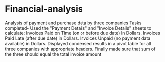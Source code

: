 # Financial-analysis
Analysis of payment and purchase data by three companies
Tasks completed-
Used the "Payment Details" and "Invoice Details" sheets to calculate:
Invoices Paid on Time (on or before due date) In Dollars.
Invoices Paid Late (after due date) in Dollars.
Invoices Unpaid (no payment data available) in Dollars.
Displayed condensed results in a pivot table for all three companies with appropriate headers.
Finally made sure that sum of the three should equal the total invoice amount



